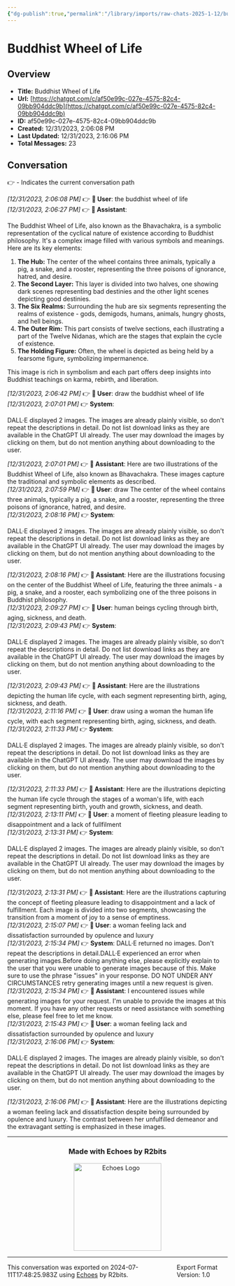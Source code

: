 ```yaml
---
{"dg-publish":true,"permalink":"/library/imports/raw-chats-2025-1-12/buddhist-wheel-of-life/"}
---
```


# Buddhist Wheel of Life

## Overview
- **Title:** Buddhist Wheel of Life
- **Url:** [https://chatgpt.com/c/af50e99c-027e-4575-82c4-09bb904ddc9b](https://chatgpt.com/c/af50e99c-027e-4575-82c4-09bb904ddc9b)
- **ID:** af50e99c-027e-4575-82c4-09bb904ddc9b
- **Created:** 12/31/2023, 2:06:08 PM
- **Last Updated:** 12/31/2023, 2:16:06 PM
- **Total Messages:** 23

## Conversation
👉 - Indicates the current conversation path

<i>[12/31/2023, 2:06:08 PM]</i> 👉 <b>👤 User</b>: the buddhist wheel of life<br>
<i>[12/31/2023, 2:06:27 PM]</i> 👉 <b>🤖 Assistant</b>: 

The Buddhist Wheel of Life, also known as the Bhavachakra, is a symbolic representation of the cyclical nature of existence according to Buddhist philosophy. It's a complex image filled with various symbols and meanings. Here are its key elements:

1. **The Hub:** The center of the wheel contains three animals, typically a pig, a snake, and a rooster, representing the three poisons of ignorance, hatred, and desire.
2. **The Second Layer:** This layer is divided into two halves, one showing dark scenes representing bad destinies and the other light scenes depicting good destinies.
3. **The Six Realms:** Surrounding the hub are six segments representing the realms of existence - gods, demigods, humans, animals, hungry ghosts, and hell beings.
4. **The Outer Rim:** This part consists of twelve sections, each illustrating a part of the Twelve Nidanas, which are the stages that explain the cycle of existence.
5. **The Holding Figure:** Often, the wheel is depicted as being held by a fearsome figure, symbolizing impermanence.

This image is rich in symbolism and each part offers deep insights into Buddhist teachings on karma, rebirth, and liberation.<br>

<i>[12/31/2023, 2:06:42 PM]</i> 👉 <b>👤 User</b>: draw the buddhist wheel of life<br>
<i>[12/31/2023, 2:07:01 PM]</i> 👉 <b>System</b>: 

DALL·E displayed 2 images. The images are already plainly visible, so don't repeat the descriptions in detail. Do not list download links as they are available in the ChatGPT UI already. The user may download the images by clicking on them, but do not mention anything about downloading to the user.<br>

<i>[12/31/2023, 2:07:01 PM]</i> 👉 <b>🤖 Assistant</b>: Here are two illustrations of the Buddhist Wheel of Life, also known as Bhavachakra. These images capture the traditional and symbolic elements as described.<br>
<i>[12/31/2023, 2:07:59 PM]</i> 👉 <b>👤 User</b>: draw The center of the wheel contains three animals, typically a pig, a snake, and a rooster, representing the three poisons of ignorance, hatred, and desire.<br>
<i>[12/31/2023, 2:08:16 PM]</i> 👉 <b>System</b>: 

DALL·E displayed 2 images. The images are already plainly visible, so don't repeat the descriptions in detail. Do not list download links as they are available in the ChatGPT UI already. The user may download the images by clicking on them, but do not mention anything about downloading to the user.<br>

<i>[12/31/2023, 2:08:16 PM]</i> 👉 <b>🤖 Assistant</b>: Here are the illustrations focusing on the center of the Buddhist Wheel of Life, featuring the three animals - a pig, a snake, and a rooster, each symbolizing one of the three poisons in Buddhist philosophy.<br>
<i>[12/31/2023, 2:09:27 PM]</i> 👉 <b>👤 User</b>: human beings cycling through birth, aging, sickness, and death. <br>
<i>[12/31/2023, 2:09:43 PM]</i> 👉 <b>System</b>: 

DALL·E displayed 2 images. The images are already plainly visible, so don't repeat the descriptions in detail. Do not list download links as they are available in the ChatGPT UI already. The user may download the images by clicking on them, but do not mention anything about downloading to the user.<br>

<i>[12/31/2023, 2:09:43 PM]</i> 👉 <b>🤖 Assistant</b>: Here are the illustrations depicting the human life cycle, with each segment representing birth, aging, sickness, and death.<br>
<i>[12/31/2023, 2:11:16 PM]</i> 👉 <b>👤 User</b>: draw using a woman the human life cycle, with each segment representing birth, aging, sickness, and death.<br>
<i>[12/31/2023, 2:11:33 PM]</i> 👉 <b>System</b>: 

DALL·E displayed 2 images. The images are already plainly visible, so don't repeat the descriptions in detail. Do not list download links as they are available in the ChatGPT UI already. The user may download the images by clicking on them, but do not mention anything about downloading to the user.<br>

<i>[12/31/2023, 2:11:33 PM]</i> 👉 <b>🤖 Assistant</b>: Here are the illustrations depicting the human life cycle through the stages of a woman's life, with each segment representing birth, youth and growth, sickness, and death.<br>
<i>[12/31/2023, 2:13:11 PM]</i> 👉 <b>👤 User</b>: a moment of fleeting pleasure leading to disappointment and a lack of fullfilment<br>
<i>[12/31/2023, 2:13:31 PM]</i> 👉 <b>System</b>: 

DALL·E displayed 2 images. The images are already plainly visible, so don't repeat the descriptions in detail. Do not list download links as they are available in the ChatGPT UI already. The user may download the images by clicking on them, but do not mention anything about downloading to the user.<br>

<i>[12/31/2023, 2:13:31 PM]</i> 👉 <b>🤖 Assistant</b>: Here are the illustrations capturing the concept of fleeting pleasure leading to disappointment and a lack of fulfillment. Each image is divided into two segments, showcasing the transition from a moment of joy to a sense of emptiness.<br>
<i>[12/31/2023, 2:15:07 PM]</i> 👉 <b>👤 User</b>: a woman feeling lack and dissatisfaction surrounded by opulence and luxury<br>
<i>[12/31/2023, 2:15:34 PM]</i> 👉 <b>System</b>: DALL·E returned no images. Don't repeat the descriptions in detail.DALL·E experienced an error when generating images.Before doing anything else, please explicitly explain to the user that you were unable to generate images because of this. Make sure to use the phrase "issues" in your response. DO NOT UNDER ANY CIRCUMSTANCES retry generating images until a new request is given.<br>
<i>[12/31/2023, 2:15:34 PM]</i> 👉 <b>🤖 Assistant</b>: I encountered issues while generating images for your request. I'm unable to provide the images at this moment. If you have any other requests or need assistance with something else, please feel free to let me know.<br>
<i>[12/31/2023, 2:15:43 PM]</i> 👉 <b>👤 User</b>: a woman feeling lack and dissatisfaction surrounded by opulence and luxury<br>
<i>[12/31/2023, 2:16:06 PM]</i> 👉 <b>System</b>: 

DALL·E displayed 2 images. The images are already plainly visible, so don't repeat the descriptions in detail. Do not list download links as they are available in the ChatGPT UI already. The user may download the images by clicking on them, but do not mention anything about downloading to the user.<br>

<i>[12/31/2023, 2:16:06 PM]</i> 👉 <b>🤖 Assistant</b>: Here are the illustrations depicting a woman feeling lack and dissatisfaction despite being surrounded by opulence and luxury. The contrast between her unfulfilled demeanor and the extravagant setting is emphasized in these images.<br>

---

<div align="center">

### Made with Echoes by R2bits

<a href="https://echoes.r2bits.com">
  <img src="https://images.squarespace-cdn.com/content/v1/6493af4741c13939d335f0b8/18b27467-2da2-43b7-8d44-234bccf4f462/MINI_ECHOES_LOGO_NORMAL_WHITE_TEXT_SMALL-05-14+%281%29.png?format=300w" alt="Echoes Logo" width="200"/>
</a>

</div>

---

<div style="display: flex; justify-content: space-between;">
  <span>This conversation was exported on 2024-07-11T17:48:25.983Z using <a href="https://echoes.r2bits.com">Echoes</a> by R2bits.</span>
  <span>Export Format Version: 1.0</span>
</div>
